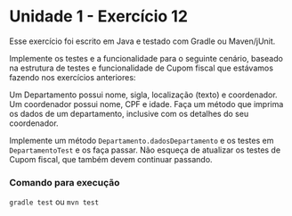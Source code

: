# Unidade 1 - Exercício 12
Esse exercício foi escrito em Java e testado com Gradle ou Maven/jUnit.

Implemente os testes e a funcionalidade para o seguinte cenário, baseado na estrutura de testes e funcionalidade de Cupom fiscal que estávamos fazendo nos exercícios anteriores:

Um Departamento possui nome, sigla, localização (texto) e coordenador. Um coordenador possui nome, CPF e idade. Faça um método que imprima os dados de um departamento, inclusive com os detalhes do seu coordenador.

Implemente um método `Departamento.dadosDepartamento` e os testes em `DepartamentoTest` e os faça passar. Não esqueça de atualizar os testes de Cupom fiscal, que também devem continuar passando.

### Comando para execução
`gradle test`
ou
`mvn test`
